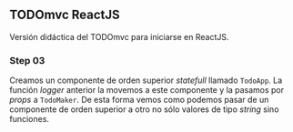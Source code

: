 ## TODOmvc ReactJS

Versión didáctica del TODOmvc para iniciarse en ReactJS.

### Step 03
Creamos un componente de orden superior *statefull* llamado `TodoApp`. La función *logger* anterior la movemos a este componente y la pasamos por *props* a `TodoMaker`.
De esta forma vemos como podemos pasar de un componente de orden superior a otro no sólo valores de tipo *string* sino funciones.

